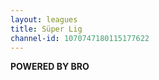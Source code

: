 ```yaml
---
layout: leagues
title: Süper Lig
channel-id: 1070747180115177622
---  
```

  
    
**POWERED BY BRO** 

